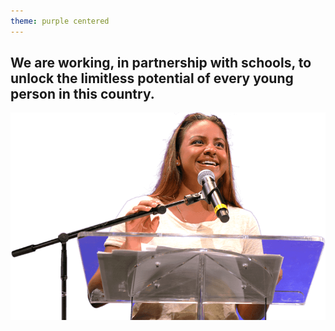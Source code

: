 ```yaml
---
theme: purple centered
---
```


## We are working, in partnership with schools, to unlock the limitless potential of every young person in this country.

![We transform schools](/img/mission-kamey.png)


